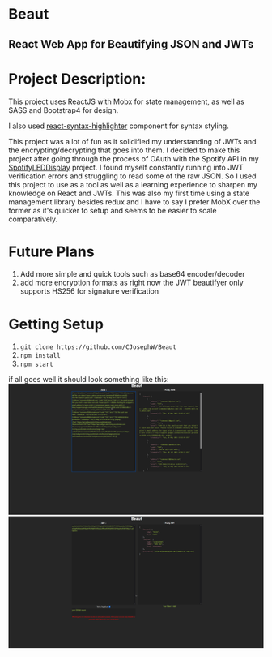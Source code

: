 # Beaut
## React Web App for Beautifying JSON and JWTs

# Project Description:
This project uses ReactJS with Mobx for state management, as well as SASS and Bootstrap4 for design.

I also used [react-syntax-highlighter](https://github.com/react-syntax-highlighter/react-syntax-highlighter) component for syntax styling.

This project was a lot of fun as it solidified my understanding of JWTs and the encrypting/decrypting that goes into them. I decided to make this project after going through the process of OAuth with the Spotify API in my [SpotifyLEDDisplay](https://github.com/CJosephW/SpotifyLEDDisplay) project. I found myself constantly running into JWT verification errors and struggling to read some of the raw JSON. So I used this project to use as a tool as well as a learning experience to sharpen my knowledge on React and JWTs. This was also my first time using a state management library besides redux and I have to say I prefer MobX over the former as it's quicker to setup and seems to be easier to scale comparatively.

# Future Plans
1. Add more simple and quick tools such as base64 encoder/decoder
2. add more encryption formats as right now the JWT beautifyer only supports HS256 for signature verification

# Getting Setup
1. ``` git clone https://github.com/CJosephW/Beaut ```
2. ``` npm install ```
3. ``` npm start ```

if all goes well it should look something like this:
![image](./images/json_example.png)
![image](./images/jwt_example.png)
